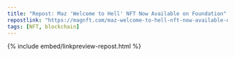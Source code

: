 ```yaml
---
title: "Repost: Maz 'Welcome to Hell' NFT Now Available on Foundation"
repostlink: "https://magnft.com/maz-welcome-to-hell-nft-now-available-on-foundation/"
tags: [NFT, blockchain]
---
```


{% include embed/linkpreview-repost.html %}
